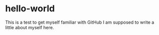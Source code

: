# hello-world
This is a test to get myself familiar with GitHub
I am supposed to write a little about myself here.
